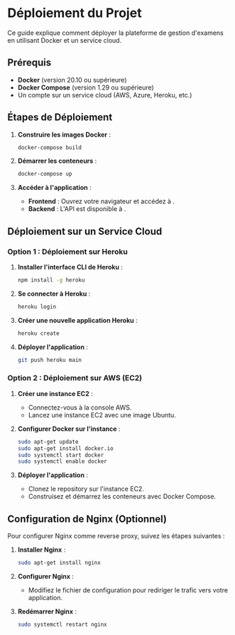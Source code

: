 # Déploiement du Projet

Ce guide explique comment déployer la plateforme de gestion d'examens en utilisant Docker et un service cloud.

## Prérequis

- **Docker** (version 20.10 ou supérieure)
- **Docker Compose** (version 1.29 ou supérieure)
- Un compte sur un service cloud (AWS, Azure, Heroku, etc.)

## Étapes de Déploiement

1. **Construire les images Docker** :
   ```bash
   docker-compose build
   ```

2. **Démarrer les conteneurs** :
   ```bash
   docker-compose up
   ```

3. **Accéder à l'application** :
   - **Frontend** : Ouvrez votre navigateur et accédez à .
   - **Backend** : L'API est disponible à .

## Déploiement sur un Service Cloud

### Option 1 : Déploiement sur Heroku

1. **Installer l'interface CLI de Heroku** :
   ```bash
   npm install -g heroku
   ```

2. **Se connecter à Heroku** :
   ```bash
   heroku login
   ```

3. **Créer une nouvelle application Heroku** :
   ```bash
   heroku create
   ```

4. **Déployer l'application** :
   ```bash
   git push heroku main
   ```

### Option 2 : Déploiement sur AWS (EC2)

1. **Créer une instance EC2** :
   - Connectez-vous à la console AWS.
   - Lancez une instance EC2 avec une image Ubuntu.

2. **Configurer Docker sur l'instance** :
   ```bash
   sudo apt-get update
   sudo apt-get install docker.io
   sudo systemctl start docker
   sudo systemctl enable docker
   ```

3. **Déployer l'application** :
   - Clonez le repository sur l'instance EC2.
   - Construisez et démarrez les conteneurs avec Docker Compose.

## Configuration de Nginx (Optionnel)

Pour configurer Nginx comme reverse proxy, suivez les étapes suivantes :

1. **Installer Nginx** :
   ```bash
   sudo apt-get install nginx
   ```

2. **Configurer Nginx** :
   - Modifiez le fichier de configuration  pour rediriger le trafic vers votre application.

3. **Redémarrer Nginx** :
   ```bash
   sudo systemctl restart nginx
   ```
